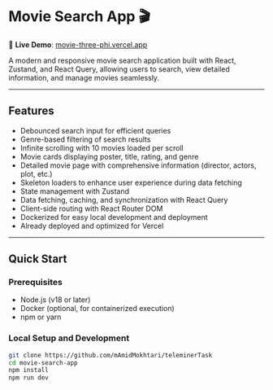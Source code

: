 # Movie Search App 🎬

🔗 **Live Demo**: [movie-three-phi.vercel.app](https://movie-three-phi.vercel.app/)

A modern and responsive movie search application built with React, Zustand, and React Query, allowing users to search, view detailed information, and manage movies seamlessly.

---

## Features

- Debounced search input for efficient queries
- Genre-based filtering of search results
- Infinite scrolling with 10 movies loaded per scroll
- Movie cards displaying poster, title, rating, and genre
- Detailed movie page with comprehensive information (director, actors, plot, etc.)
- Skeleton loaders to enhance user experience during data fetching
- State management with Zustand
- Data fetching, caching, and synchronization with React Query
- Client-side routing with React Router DOM
- Dockerized for easy local development and deployment
- Already deployed and optimized for Vercel

---

## Quick Start

### Prerequisites

- Node.js (v18 or later)
- Docker (optional, for containerized execution)
- npm or yarn

### Local Setup and Development

```bash
git clone https://github.com/mAmidMokhtari/teleminerTask
cd movie-search-app
npm install
npm run dev
```
